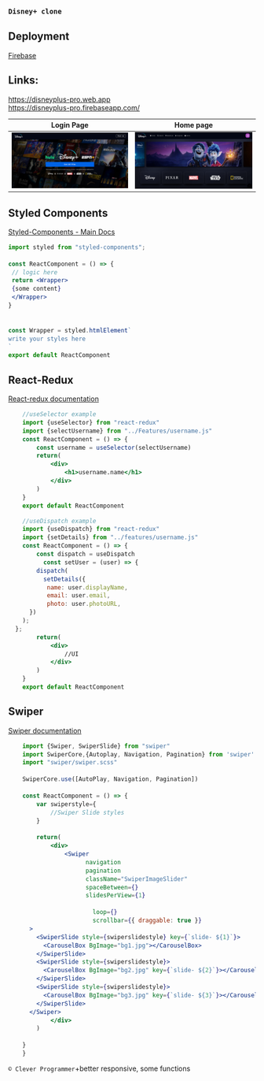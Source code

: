 ### `Disney+ clone`

## Deployment
[Firebase](https://firebase.google.com/)
 
## Links:
<https://disneyplus-pro.web.app> <br/>
<https://disneyplus-pro.firebaseapp.com/>

| Login Page                                        | Home page                                       |
|:-------------------------------------------------:|:-----------------------------------------------:|
| ![](public/details/login.png)                     | ![](public/details/home.png?)                   |

## Styled Components

[Styled-Components - Main Docs](https://styled-components.com/)

```jsx
import styled from "styled-components";

const ReactComponent = () => {
 // logic here
 return <Wrapper>
 {some content}
 </Wrapper>
}


const Wrapper = styled.htmlElement`
write your styles here
`
export default ReactComponent
```

## React-Redux

[React-redux documentation](https://react-redux.js.org/)

```jsx
    //useSelector example
    import {useSelector} from "react-redux"
    import {selectUsername} from "../Features/username.js"
    const ReactComponent = () => {
        const username = useSelector(selectUsername)
        return(
            <div>
                <h1>username.name</h1>
            </div>
        )
    }
    export default ReactComponent
```
```jsx
    //useDispatch example
    import {useDispatch} from "react-redux"
    import {setDetails} from "../features/username.js"
    const ReactComponent = () => {
        const dispatch = useDispatch
          const setUser = (user) => {
        dispatch(
          setDetails({
           name: user.displayName,
           email: user.email,
           photo: user.photoURL,
      })
    );
  };
        return(
            <div>
                //UI
            </div>
        )
    }
    export default ReactComponent
```

## Swiper
[Swiper documentation](https://swiperjs.com/react)
    
```jsx
    import {Swiper, SwiperSlide} from "swiper" 
    import SwiperCore,{Autoplay, Navigation, Pagination} from 'swiper'
    import "swiper/swiper.scss"
    
    SwiperCore.use([AutoPlay, Navigation, Pagination])
    
    const ReactComponent = () => {
        var swiperstyle={
            //Swiper Slide styles
        }
        
        return(
            <div>
                <Swiper
                      navigation
                      pagination
                      className="SwiperImageSlider"
                      spaceBetween={}
                      slidesPerView={1}
                      
                        loop={}
                        scrollbar={{ draggable: true }}
      >
        <SwiperSlide style={swiperslidestyle} key={`slide- ${1}`}>
          <CarouselBox BgImage="bg1.jpg"></CarouselBox>
        </SwiperSlide>
        <SwiperSlide style={swiperslidestyle}>
          <CarouselBox BgImage="bg2.jpg" key={`slide- ${2}`}></CarouselBox>
        </SwiperSlide>
        <SwiperSlide style={swiperslidestyle}>
          <CarouselBox BgImage="bg3.jpg" key={`slide- ${3}`}></CarouselBox>
        </SwiperSlide>
      </Swiper>
            </div>
        )
        
    }
    }
```

  
  `© Clever Programmer`+better responsive, some functions
